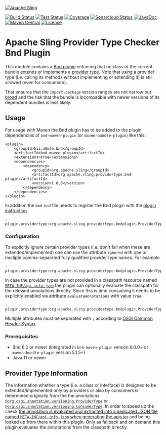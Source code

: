 [![Apache Sling](https://sling.apache.org/res/logos/sling.png)](https://sling.apache.org)

[![Build Status](https://ci-builds.apache.org/job/Sling/job/modules/job/sling-org-apache-sling-providertype-bnd-plugin/job/master/badge/icon)](https://ci-builds.apache.org/job/Sling/job/modules/job/sling-org-apache-sling-providertype-bnd-plugin/job/master/)
[![Test Status](https://img.shields.io/jenkins/tests.svg?jobUrl=https://ci-builds.apache.org/job/Sling/job/modules/job/sling-org-apache-sling-providertype-bnd-plugin/job/master/)](https://ci-builds.apache.org/job/Sling/job/modules/job/sling-org-apache-sling-providertype-bnd-plugin/job/master/test/?width=800&height=600)
[![Coverage](https://sonarcloud.io/api/project_badges/measure?project=apache_sling-org-apache-sling-providertype-bnd-plugin&metric=coverage)](https://sonarcloud.io/dashboard?id=apache_sling-org-apache-sling-rewriter)
[![Sonarcloud Status](https://sonarcloud.io/api/project_badges/measure?project=apache_sling-org-apache-sling-rewriter&metric=alert_status)](https://sonarcloud.io/dashboard?id=apache_sling-org-apache-sling-providertype-bnd-plugin)
[![JavaDoc](https://www.javadoc.io/badge/org.apache.sling//sling-org-apache-sling-providertype-bnd-plugin.svg)](https://www.javadoc.io/doc/org.apache.sling//sling-org-apache-sling-providertype-bnd-plugin)
[![Maven Central](https://maven-badges.herokuapp.com/maven-central/org.apache.sling/sling-org-apache-sling-providertype-bnd-plugin/badge.svg)](https://search.maven.org/#search%7Cga%7C1%7Cg%3A%22org.apache.sling%22%20a%3A%22sling-org-apache-sling-providertype-bnd-plugin%22)
[![License](https://img.shields.io/badge/License-Apache%202.0-blue.svg)](https://www.apache.org/licenses/LICENSE-2.0)

# Apache Sling Provider Type Checker Bnd Plugin

This module contains a [Bnd plugin][bnd-plugins] enforcing that no class of the current bundle extends or implements a [provider type][provider-type]. Note that *using* a provider type (i.e. calling its methods without implementing or extending it) is still allowed (even for consumers).

That ensures that the `import-package` version ranges are not narrow but [broad][semantic-versioning] and the risk that the bundle is incompatible with newer versions of its dependent bundles is less likely.

## Usage

For usage with Maven the Bnd plugin has to be added to the plugin dependencies of `bnd-maven-plugin` (or `maven-bundle-plugin`) like this:

```
<plugin>
    <groupId>biz.aQute.bnd</groupId>
    <artifactId>bnd-maven-plugin</artifactId>
    <extensions>true</extensions>
    <dependencies>
        <dependency>
            <groupId>org.apache.sling</groupId>
            <artifactId>org.apache.sling.providertype.bnd-plugin</artifactId>
            <version>1.0.0</version>
        </dependency>
    </dependencies>
</plugin>
```

In addition the `bnd.bnd` file needs to register the Bnd plugin with the [plugin instruction](https://bnd.bndtools.org/instructions/plugin.html)

```
-plugin.providertype:org.apache.sling.providertype.bndplugin.ProviderTypeScanner
```

### Configuration

To explicitly ignore certain provider types (i.e. don't fail when these are extended/implemented) one can use the attribute `ignored` with one or multiple comma-separated fully qualified provider type names. For example

```
-plugin.providertype:org.apache.sling.providertype.bndplugin.ProviderTypeScanner;ignored=org.apache.jackrabbit.api.security.user.User
```

In case the provider types are not provided in a classpath resource named [`META-INF/api-info.json`][api-info.json] the plugin can optionally evaluate the classpath for the relevant annotations directly. Since this is time consuming it needs to be explicitly enabled via attribute `evaluateAnnotations` with value `true`.

```
-plugin.providertype:org.apache.sling.providertype.bndplugin.ProviderTypeScanner;evaluateAnnotations=true
```

Multiple attributes must be separated with `;` according to [OSGi Common Header Syntax][common-header].

### Prerequisites

* Bnd 6.0 or newer (integrated in `bnd-maven-plugin` version 6.0.0+ or `maven-bundle-plugin` version 5.1.5+)
* Java 11 or newer

## Provider Type Information

The information whether a type (i.e. a class or interface) is designed to be extended/implemented only by providers or also by consumers is determined originally from the the annotations [`@org.osgi.annotation.versioning.ProviderType`][provider-type] or [`@org.osgi.annotation.versioning.ConsumerType`][consumer-type].
In order to speed up the check [the annotation is evaluated and extracted into a dedicated JSON file named `META-INF/api-info.json` when generating the apis jar][api-info.json] and being looked up from there within this plugin. Only as fallback and on demand this plugin evaluates the annotations from the classpath directly.


[bnd-plugins]: https://bnd.bndtools.org/chapters/870-plugins.html
[provider-type]: https://docs.osgi.org/javadoc/osgi.annotation/8.0.0/org/osgi/annotation/versioning/ProviderType.html
[consumer-type]: https://docs.osgi.org/javadoc/osgi.annotation/8.0.0/org/osgi/annotation/versioning/ConsumerType.html
[semantic-versioning]: https://docs.osgi.org/whitepaper/semantic-versioning/060-importer-policy.html
[api-info.json]: https://issues.apache.org/jira/browse/SLING-12135
[common-header]: https://docs.osgi.org/specification/osgi.core/8.0.0/framework.module.html#framework.common.header.syntax
